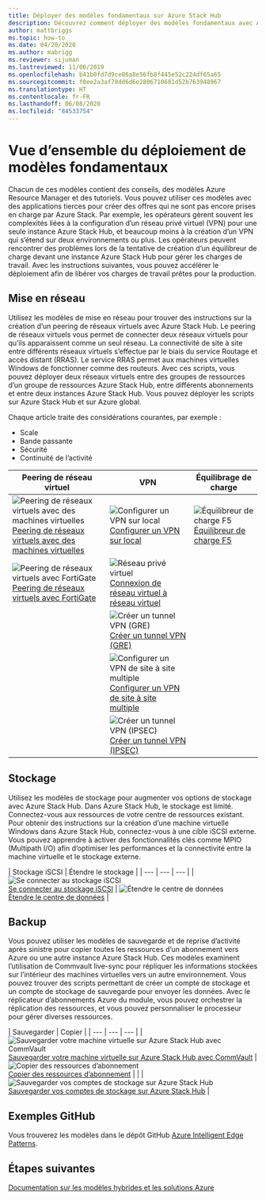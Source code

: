 ```yaml
---
title: Déployer des modèles fondamentaux sur Azure Stack Hub
description: Découvrez comment déployer des modèles fondamentaux avec Azure Stack Hub.
author: mattbriggs
ms.topic: how-to
ms.date: 04/20/2020
ms.author: mabrigg
ms.reviewer: sijuman
ms.lastreviewed: 11/06/2019
ms.openlocfilehash: b41b0fd7d9ce86a8e56fb8f445e52c224df65a65
ms.sourcegitcommit: f0ee2a3af78dd6d6e2806710681d52b763948967
ms.translationtype: HT
ms.contentlocale: fr-FR
ms.lasthandoff: 06/08/2020
ms.locfileid: "84533754"
---
```

# <a name="deploy-foundational-patterns-overview"></a>Vue d’ensemble du déploiement de modèles fondamentaux


Chacun de ces modèles contient des conseils, des modèles Azure Resource Manager et des tutoriels. Vous pouvez utiliser ces modèles avec des applications tierces pour créer des offres qui ne sont pas encore prises en charge par Azure Stack. Par exemple, les opérateurs gèrent souvent les complexités liées à la configuration d’un réseau privé virtuel (VPN) pour une seule instance Azure Stack Hub, et beaucoup moins à la création d’un VPN qui s’étend sur deux environnements ou plus. Les opérateurs peuvent rencontrer des problèmes lors de la tentative de création d’un équilibreur de charge devant une instance Azure Stack Hub pour gérer les charges de travail. Avec les instructions suivantes, vous pouvez accélérer le déploiement afin de libérer vos charges de travail prêtes pour la production.

## <a name="networking"></a>Mise en réseau

Utilisez les modèles de mise en réseau pour trouver des instructions sur la création d’un peering de réseaux virtuels avec Azure Stack Hub. Le peering de réseaux virtuels vous permet de connecter deux réseaux virtuels pour qu’ils apparaissent comme un seul réseau. La connectivité de site à site entre différents réseaux virtuels s’effectue par le biais du service Routage et accès distant (RRAS). Le service RRAS permet aux machines virtuelles Windows de fonctionner comme des routeurs. Avec ces scripts, vous pouvez déployer deux réseaux virtuels entre des groupes de ressources d’un groupe de ressources Azure Stack Hub, entre différents abonnements et entre deux instances Azure Stack Hub. Vous pouvez déployer les scripts sur Azure Stack Hub et sur Azure global. 

Chaque article traite des considérations courantes, par exemple : 
- Scale
- Bande passante
- Sécurité
- Continuité de l’activité

|  Peering de réseau virtuel  |  VPN  |  Équilibrage de charge  |
| --- | --- | --- |
| ![Peering de réseaux virtuels avec des machines virtuelles](media/deploy-foundational-patterns/icon-networking-61-virtual-networks.svg)<br>[Peering de réseaux virtuels avec des machines virtuelles](azure-stack-network-howto-vnet-peering.md) | ![Configurer un VPN sur local](media/deploy-foundational-patterns/icon-networking-63-virtual-network-gateways.svg)<br>[Configurer un VPN sur local](azure-stack-network-howto-vnet-to-onprem.md) | ![Équilibreur de charge F5](media/deploy-foundational-patterns/icon-networking-62-load-balancers.svg)<br>[Équilibreur de charge F5](network-howto-f5.md) |
| ![Peering de réseaux virtuels avec FortiGate](media/deploy-foundational-patterns/icon-networking-61-virtual-networks.svg)<br>[Peering de réseaux virtuels avec FortiGate](azure-stack-network-howto-vnet-to-vnet.md) | ![Réseau privé virtuel](media/deploy-foundational-patterns/icon-networking-63-virtual-network-gateways.svg)<br>[Connexion de réseau virtuel à réseau virtuel](azure-stack-network-howto-vnet-to-vnet-stacks.md) |  |
|  | ![Créer un tunnel VPN (GRE)](media/deploy-foundational-patterns/icon-networking-63-virtual-network-gateways.svg)<br>[Créer un tunnel VPN (GRE)](network-howto-vpn-tunnel-gre.md) | |
|  | ![Configurer un VPN de site à site multiple](media/deploy-foundational-patterns/icon-networking-63-virtual-network-gateways.svg)<br>[Configurer un VPN de site à site multiple](network-howto-vpn-tunnel.md) | |
|  | ![Créer un tunnel VPN (IPSEC)](media/deploy-foundational-patterns/icon-networking-63-virtual-network-gateways.svg)<br>[Créer un tunnel VPN (IPSEC)](network-howto-vpn-tunnel-ipsec.md)| |


## <a name="storage"></a>Stockage

Utilisez les modèles de stockage pour augmenter vos options de stockage avec Azure Stack Hub. Dans Azure Stack Hub, le stockage est limité. Connectez-vous aux ressources de votre centre de ressources existant. Pour obtenir des instructions sur la création d’une machine virtuelle Windows dans Azure Stack Hub, connectez-vous à une cible iSCSI externe. Vous pouvez apprendre à activer des fonctionnalités clés comme MPIO (Multipath I/O) afin d’optimiser les performances et la connectivité entre la machine virtuelle et le stockage externe.

| Stockage iSCSI | Étendre le stockage |
| --- | --- | --- |
| ![Se connecter au stockage iSCSI](media/deploy-foundational-patterns/icon-storage-87-storage-accounts-classic.svg)<br>[Se connecter au stockage iSCSI](azure-stack-network-howto-iscsi-storage.md) | ![Étendre le centre de données](media/deploy-foundational-patterns/icon-storage-88-recovery-services-vaults.svg)<br>[Étendre le centre de données](azure-stack-network-howto-extend-datacenter.md) |

## <a name="backup"></a>Backup

Vous pouvez utiliser les modèles de sauvegarde et de reprise d’activité après sinistre pour copier toutes les ressources d’un abonnement vers Azure ou une autre instance Azure Stack Hub. Ces modèles examinent l’utilisation de Commvault live-sync pour répliquer les informations stockées sur l’intérieur des machines virtuelles vers un autre environnement. Vous pouvez trouver des scripts permettant de créer un compte de stockage et un compte de stockage de sauvegarde pour envoyer les données. Avec le réplicateur d’abonnements Azure du module, vous pouvez orchestrer la réplication des ressources, et vous pouvez personnaliser le processeur pour gérer diverses ressources. 



|  Sauvegarder  |  Copier  |
| --- | --- | --- |
| ![Sauvegarder votre machine virtuelle sur Azure Stack Hub avec CommVault](media/deploy-foundational-patterns/icon-storage-100-import-export-jobs.svg)<br>[Sauvegarder votre machine virtuelle sur Azure Stack Hub avec CommVault](azure-stack-network-howto-backup-commvault.md) | ![Copier des ressources d’abonnement](media/deploy-foundational-patterns/icon-storage-94-data-box.svg)<br>[Copier des ressources d’abonnement](azure-stack-network-howto-backup-replicator.md) |
|  | ![Sauvegarder vos comptes de stockage sur Azure Stack Hub](media/deploy-foundational-patterns/icon-storage-93-storage-sync-services.svg)<br>[Sauvegarder vos comptes de stockage sur Azure Stack Hub](azure-stack-network-howto-backup-storage.md)  |

## <a name="github-samples"></a>Exemples GitHub

Vous trouverez les modèles dans le dépôt GitHub [Azure Intelligent Edge Patterns](https://github.com/Azure-Samples/azure-intelligent-edge-patterns).

## <a name="next-steps"></a>Étapes suivantes

[Documentation sur les modèles hybrides et les solutions Azure](\hybrid\app-solutions)
